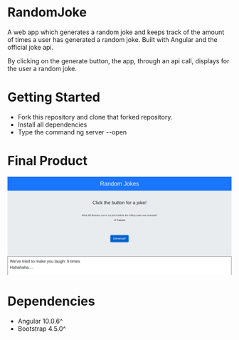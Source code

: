 # RandomJoke

A web app which generates a random joke and keeps track of the amount of times a user has generated a random joke. Built with Angular and the official joke api.

By clicking on the generate button, the app, through an api call, displays for the user a random joke.

# Getting Started

* Fork this repository and clone that forked repository.
* Install all dependencies
* Type the command ng server --open

# Final Product

!['Final product'](https://github.com/timbolaj/joke-generator/blob/master/documents/Screenshot%20from%202020-08-06%2016-42-10.png?raw=true)

# Dependencies

* Angular 10.0.6^
* Bootstrap 4.5.0^
